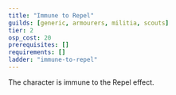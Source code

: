 ```yaml
---
title: "Immune to Repel"
guilds: [generic, armourers, militia, scouts]
tier: 2
osp_cost: 20
prerequisites: []
requirements: []
ladder: "immune-to-repel"
---
```

The character is immune to the Repel effect.